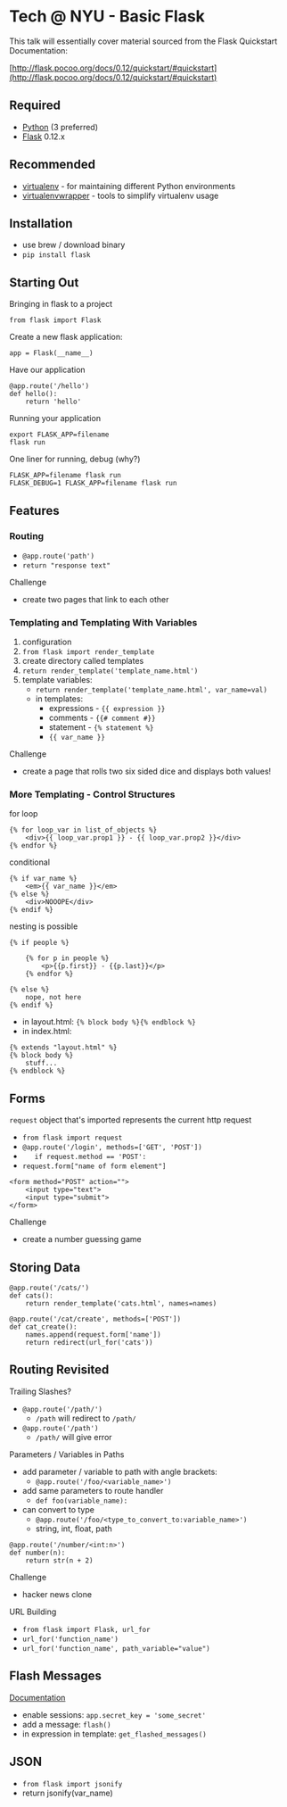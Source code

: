 # Tech @ NYU - Basic Flask

This talk will essentially cover material sourced from the Flask Quickstart Documentation:

[http://flask.pocoo.org/docs/0.12/quickstart/#quickstart](http://flask.pocoo.org/docs/0.12/quickstart/#quickstart)

## Required

* [Python](https://www.python.org/) (3 preferred)
* [Flask](http://flask.pocoo.org/) 0.12.x

## Recommended

* [virtualenv](https://virtualenv.pypa.io/en/stable/) - for maintaining different Python environments
* [virtualenvwrapper](https://virtualenvwrapper.readthedocs.io/en/latest/) - tools to simplify virtualenv usage

## Installation

* use brew / download binary
* `pip install flask`

## Starting Out

Bringing in flask to a project

```
from flask import Flask
```

Create a new flask application:

```
app = Flask(__name__)
```

Have our application

```
@app.route('/hello')
def hello():
    return 'hello' 
```

Running your application

```
export FLASK_APP=filename
flask run
```

One liner for running, debug (why?)

```
FLASK_APP=filename flask run
FLASK_DEBUG=1 FLASK_APP=filename flask run
```

## Features

### Routing

* `@app.route('path')`
* `return "response text"`

Challenge

* create two pages that link to each other

### Templating and Templating With Variables

1. configuration
2. `from flask import render_template`
3. create directory called templates
4. `return render_template('template_name.html')`
5. template variables:
    * `return render_template('template_name.html', var_name=val)`
    * in templates:
        * expressions - `{{ expression }}` 
        * comments - `{{# comment #}}`
        * statement - `{% statement %}`
        * `{{ var_name }}`

Challenge

* create a page that rolls two six sided dice and displays both values!

### More Templating - Control Structures

for loop

```
{% for loop_var in list_of_objects %}
    <div>{{ loop_var.prop1 }} - {{ loop_var.prop2 }}</div>
{% endfor %}
```

conditional

```
{% if var_name %}
    <em>{{ var_name }}</em>
{% else %}
    <div>NOOOPE</div>
{% endif %}
```
nesting is possible

```
{% if people %}

    {% for p in people %}
        <p>{{p.first}} - {{p.last}}</p>
    {% endfor %}

{% else %}
    nope, not here
{% endif %}
```
* in layout.html: `{% block body %}{% endblock %}`
* in index.html: 

```
{% extends "layout.html" %}
{% block body %}
    stuff...
{% endblock %}
```

## Forms

`request` object that's imported represents the current http request

* `from flask import request`
* `@app.route('/login', methods=['GET', 'POST'])`
* `   if request.method == 'POST':`
* `request.form["name of form element"]`

```
<form method="POST" action="">
    <input type="text">	
    <input type="submit">	
</form>
```

Challenge

* create a number guessing game

## Storing Data

```
@app.route('/cats/')
def cats():
    return render_template('cats.html', names=names)

@app.route('/cat/create', methods=['POST'])
def cat_create():
    names.append(request.form['name'])
    return redirect(url_for('cats'))
```

## Routing Revisited

Trailing Slashes?

* `@app.route('/path/')`
    * `/path` will redirect to `/path/`
* `@app.route('/path')`
    * `/path/` will give error


Parameters / Variables in Paths

* add parameter / variable to path with angle brackets:
    * `@app.route('/foo/<variable_name>')`
* add same parameters to route handler
    * `def foo(variable_name):`
* can convert to type
    * `@app.route('/foo/<type_to_convert_to:variable_name>')`
    * string, int, float, path

```
@app.route('/number/<int:n>')
def number(n):
    return str(n + 2)
```

Challenge

* hacker news clone

URL Building

* `from flask import Flask, url_for`
* `url_for('function_name')`
* `url_for('function_name', path_variable="value")`

## Flash Messages

[Documentation](http://flask.pocoo.org/docs/0.12/patterns/flashing/#message-flashing-pattern)

* enable sessions: `app.secret_key = 'some_secret'` 
* add a message: `flash()`
* in expression in template: `get_flashed_messages()`

## JSON

* `from flask import jsonify`
* return jsonify(var_name)

